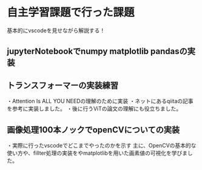 # 自主学習課題で行った課題　
基本的にvscodeを見せながら解説する！

## jupyterNotebookでnumpy matplotlib pandasの実装



## トランスフォーマーの実装練習
・Attention Is ALL YOU NEEDの理解のために実装
・ネットにあるqiitaの記事を参考に実装しました。
・後に行うViTの論文の理解にも役立ちました。


## 画像処理100本ノックでopenCVについての実装
・実際に行ったvscodeでどこまでやったのかを示す
主に、OpenCVの基本的な使い方や、fillter処理の実装をやmatplotlibを用いた画素値の可視化を学びました。
